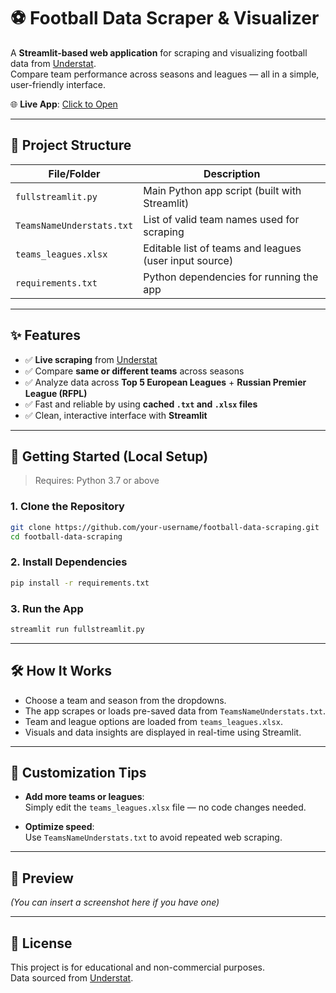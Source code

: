 # ⚽ Football Data Scraper & Visualizer

A **Streamlit-based web application** for scraping and visualizing football data from [Understat](https://understat.com).  
Compare team performance across seasons and leagues — all in a simple, user-friendly interface.

🌐 **Live App**: [Click to Open](https://footballdatascrapingunderstat.streamlit.app/)

---

## 📂 Project Structure

| File/Folder               | Description                                                                |
|---------------------------|----------------------------------------------------------------------------|
| `fullstreamlit.py`        | Main Python app script (built with Streamlit)                              |
| `TeamsNameUnderstats.txt` | List of valid team names used for scraping                                 |
| `teams_leagues.xlsx`      | Editable list of teams and leagues (user input source)                     |
| `requirements.txt`        | Python dependencies for running the app                                    |

---

## ✨ Features

- ✅ **Live scraping** from [Understat](https://understat.com)
- ✅ Compare **same or different teams** across seasons
- ✅ Analyze data across **Top 5 European Leagues** + **Russian Premier League (RFPL)**
- ✅ Fast and reliable by using **cached `.txt` and `.xlsx` files**
- ✅ Clean, interactive interface with **Streamlit**

---

## 🚀 Getting Started (Local Setup)

> Requires: Python 3.7 or above

### 1. Clone the Repository

```bash
git clone https://github.com/your-username/football-data-scraping.git
cd football-data-scraping
```

### 2. Install Dependencies

```bash
pip install -r requirements.txt
```

### 3. Run the App

```bash
streamlit run fullstreamlit.py
```

---

## 🛠️ How It Works

- Choose a team and season from the dropdowns.
- The app scrapes or loads pre-saved data from `TeamsNameUnderstats.txt`.
- Team and league options are loaded from `teams_leagues.xlsx`.
- Visuals and data insights are displayed in real-time using Streamlit.

---

## 📝 Customization Tips

- **Add more teams or leagues**:  
  Simply edit the `teams_leagues.xlsx` file — no code changes needed.

- **Optimize speed**:  
  Use `TeamsNameUnderstats.txt` to avoid repeated web scraping.

---

## 📸 Preview

*(You can insert a screenshot here if you have one)*  
<!-- ![App Preview](https://footballdatascrapingunderstat.streamlit.app/_static/screenshot.png) -->

---

## 📄 License

This project is for educational and non-commercial purposes.  
Data sourced from [Understat](https://understat.com).
